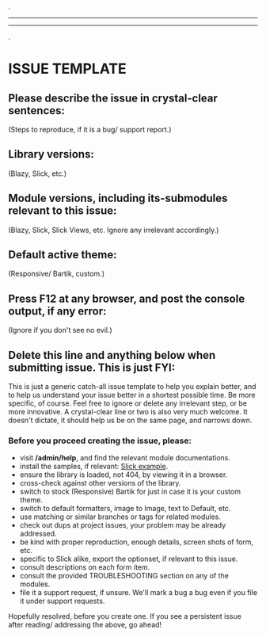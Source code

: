 .
***
***
.
# <a name="issue-template"></a>ISSUE TEMPLATE

## Please describe the issue in crystal-clear sentences:
(Steps to reproduce, if it is a bug/ support report.)


## Library versions:
(Blazy, Slick, etc.)


## Module versions, including its-submodules relevant to this issue:
(Blazy, Slick, Slick Views, etc. Ignore any irrelevant accordingly.)


## Default active theme:
(Responsive/ Bartik, custom.)


## Press F12 at any browser, and post the console output, if any error:
(Ignore if you don't see no evil.)



## Delete this line and anything below when submitting issue. This is just FYI:
This is just a generic catch-all issue template to help you explain better, and
to help us understand your issue better in a shortest possible time.
Be more specific, of course. Feel free to ignore or delete any irrelevant step,
or be more innovative. A crystal-clear line or two is also very much welcome.
It doesn't dictate, it should help us be on the same page, and narrows down.

### Before you proceed creating the issue, please:
* visit **/admin/help**, and find the relevant module documentations.
* install the samples, if relevant:
  [Slick example](https://www.drupal.org/project/slick_extras).
* ensure the library is loaded, not 404, by viewing it in a browser.
* cross-check against other versions of the library.
* switch to stock (Responsive) Bartik for just in case it is your custom theme.
* switch to default formatters, image to Image, text to Default, etc.
* use matching or similar branches or tags for related modules.
* check out dups at project issues, your problem may be already addressed.
* be kind with proper reproduction, enough details, screen shots of form, etc.
* specific to Slick alike, export the optionset, if relevant to this issue.
* consult descriptions on each form item.
* consult the provided TROUBLESHOOTING section on any of the modules.
* file it a support request, if unsure. We'll mark a bug a bug even if you
  file it under support requests.

Hopefully resolved, before you create one.
If you see a persistent issue after reading/ addressing the above, go ahead!
